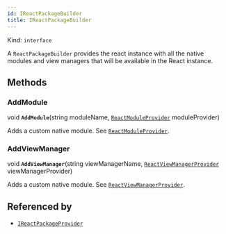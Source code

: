 ```yaml
---
id: IReactPackageBuilder
title: IReactPackageBuilder
---
```


Kind: `interface`



A `ReactPackageBuilder` provides the react instance with all the native modules and view managers that will be available in the React instance.



## Methods
### AddModule
void **`AddModule`**(string moduleName, [`ReactModuleProvider`](ReactModuleProvider) moduleProvider)

Adds a custom native module. See [`ReactModuleProvider`](ReactModuleProvider).



### AddViewManager
void **`AddViewManager`**(string viewManagerName, [`ReactViewManagerProvider`](ReactViewManagerProvider) viewManagerProvider)

Adds a custom native module. See [`ReactViewManagerProvider`](ReactViewManagerProvider).






## Referenced by
- [`IReactPackageProvider`](IReactPackageProvider)
